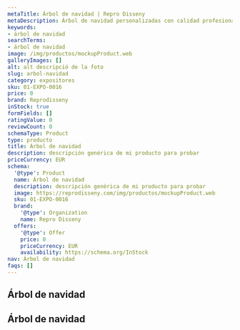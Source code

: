 ```yaml
---
metaTitle: Árbol de navidad | Repro Disseny
metaDescription: Árbol de navidad personalizadas con calidad profesional en Cataluña.
keywords:
- árbol de navidad
searchTerms:
- árbol de navidad
image: /img/productos/mockupProduct.web
galleryImages: []
alt: alt descripció de la foto
slug: arbol-navidad
category: expositores
sku: 01-EXPO-0016
price: 0
brand: Reprodisseny
inStock: true
formFields: []
ratingValue: 0
reviewCount: 0
schemaType: Product
type: producto
title: Árbol de navidad
description: descripción genérica de mi producto para probar
priceCurrency: EUR
schema:
  '@type': Product
  name: Árbol de navidad
  description: descripción genérica de mi producto para probar
  image: https://reprodisseny.com/img/productos/mockupProduct.web
  sku: 01-EXPO-0016
  brand:
    '@type': Organization
    name: Repro Disseny
  offers:
    '@type': Offer
    price: 0
    priceCurrency: EUR
    availability: https://schema.org/InStock
nav: Árbol de navidad
faqs: []
---
```


## Árbol de navidad

## Árbol de navidad

